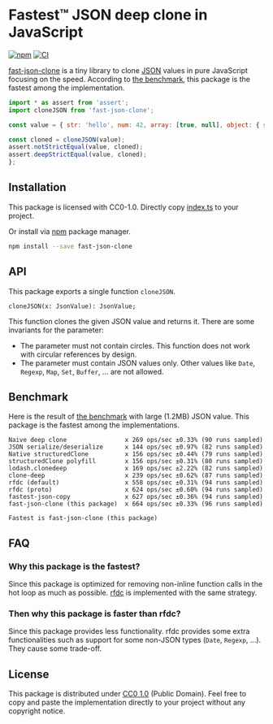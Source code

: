 Fastest™ JSON deep clone in JavaScript
======================================
[![npm][npm-badge]][npm]
[![CI][ci-badge]][ci]

[fast-json-clone][npm] is a tiny library to clone [JSON][json] values in pure JavaScript focusing on the speed.
According to [the benchmark](./bench), this package is the fastest among the implementation.

```js
import * as assert from 'assert';
import cloneJSON from 'fast-json-clone';

const value = { str: 'hello', num: 42, array: [true, null], object: { str: 'hello', bool: true, } };

const cloned = cloneJSON(value);
assert.notStrictEqual(value, cloned);
assert.deepStrictEqual(value, cloned);
};
```

## Installation

This package is licensed with CC0-1.0. Directly copy [index.ts](./index.ts) to your project.

Or install via [npm](https://npmjs.com/) package manager.

```sh
npm install --save fast-json-clone
```

## API

This package exports a single function `cloneJSON`.

```
cloneJSON(x: JsonValue): JsonValue;
```

This function clones the given JSON value and returns it. There are some invariants for the parameter:

- The parameter must not contain circles. This function does not work with circular references by design.
- The parameter must contain JSON values only. Other values like `Date`, `Regexp`, `Map`, `Set`, `Buffer`, ... are not allowed.

## Benchmark

Here is the result of [the benchmark](./bench) with large (1.2MB) JSON value. This package is the fastest among the implementations.

```
Naive deep clone                x 269 ops/sec ±0.33% (90 runs sampled)
JSON serialize/deserialize      x 144 ops/sec ±0.97% (82 runs sampled)
Native structuredClone          x 156 ops/sec ±0.44% (79 runs sampled)
structuredClone polyfill        x 156 ops/sec ±0.31% (80 runs sampled)
lodash.clonedeep                x 169 ops/sec ±2.22% (82 runs sampled)
clone-deep                      x 239 ops/sec ±0.62% (87 runs sampled)
rfdc (default)                  x 558 ops/sec ±0.31% (94 runs sampled)
rfdc (proto)                    x 624 ops/sec ±0.60% (94 runs sampled)
fastest-json-copy               x 627 ops/sec ±0.36% (94 runs sampled)
fast-json-clone (this package)  x 664 ops/sec ±0.33% (96 runs sampled)

Fastest is fast-json-clone (this package)
```

## FAQ

### Why this package is the fastest?

Since this package is optimized for removing non-inline function calls in the hot loop as much as possible. [rfdc][] is
implemented with the same strategy.

### Then why this package is faster than rfdc?

Since this package provides less functionality. rfdc provides some extra functionalities such as support for some non-JSON
types (`Date`, `Regexp`, ...). They cause some trade-off.

## License

This package is distributed under [CC0 1.0](LICENSE.txt) (Public Domain).
Feel free to copy and paste the implementation directly to your project without any copyright notice.

[ci]: https://github.com/rhysd/fast-json-clone/actions/workflows/ci.yml
[ci-badge]: https://github.com/rhysd/fast-json-clone/actions/workflows/ci.yml/badge.svg
[npm]: https://www.npmjs.com/package/fast-json-clone
[npm-badge]: https://badge.fury.io/js/fast-json-clone.svg
[json]: https://json.org/
[rfdc]: https://github.com/davidmarkclements/rfdc
